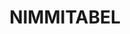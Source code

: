 ---
lastmod: '2025-04-06T06:05:20+00:00'
latitude: -36.529386
layout: suburb
longitude: 149.306729
postcode: '2631'
state: NSW
title: NIMMITABEL
url: /nsw/nimmitabel/
---